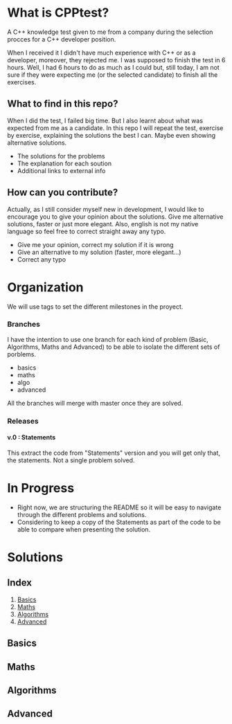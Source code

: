 # What is CPPtest?
A C++ knowledge test given to me from a company during the selection procces for a C++ developer position.

When I received it I didn't have much experience with C++ or as a developer, moreover, they rejected me. I was supposed to finish the test in 6 hours. Well, I had 6 hours to do as much as I could but, still today, I am not sure if they were expecting me (or the selected candidate) to finish all the exercises.

## What to find in this repo?
When I did the test, I failed big time. But I also learnt about what was expected from me as a candidate. In this repo I will repeat the test, exercise by exercise, explaining the solutions the best I can. Maybe even showing alternative solutions.
- The solutions for the problems
- The explanation for each soution
- Additional links to external info

## How can you contribute?
Actually, as I still consider myself new in development, I would like to encourage you to give your opinion about the solutions. Give me alternative solutions, faster or just more elegant. Also, english is not my native language so feel free to correct straight away any typo.
- Give me your opinion, correct my solution if it is wrong
- Give an alternative to my solution (faster, more elegant...)
- Correct any typo 

# Organization
We will use tags to set the different milestones in the proyect.

### Branches
I have the intention to use one branch for each kind of problem (Basic, Algorithms, Maths and Advanced) to be able to isolate the different sets of porblems.
  - basics
  - maths
  - algo
  - advanced

All the branches will merge with master once they are solved. 

### Releases
#### v.0 : Statements
This extract the code from "Statements" version and you will get only that, the statements. Not a single problem solved.

# In Progress
- Right now, we are structuring the README so it will be easy to navigate through the different problems and solutions.
- Considering to keep a copy of the Statements as part of the code to be able to compare when presenting the solution.

# Solutions
## Index
   1. [Basics](#basics)
   2. [Maths](#maths)
   3. [Algorithms](#algorithms)
   4. [Advanced](#advanced)

## Basics

## Maths

## Algorithms

## Advanced
